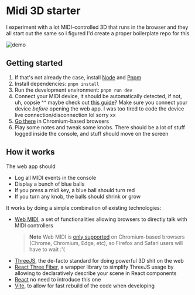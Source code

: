 # Midi 3D starter

I experiment with a lot MIDI-controlled 3D that runs in the browser and they all start out the same so I figured I'd create a proper boilerplate repo for this

![demo](./demo.gif)

## Getting started

1. If that's not already the case, install [Node](https://nodejs.org/en/) and [Pnpm](https://pnpm.io/)
2. Install dependencies: `pnpm install`
3. Run the development environment: `pnpm run dev`
4. Connect your MIDI device, it should be automatically detected, if not, uh, oopsie ^^ maybe check out [this guide](https://web.dev/usb/)? Make sure you connect your device _before_ opening the web app. I was too tired to code the device live connection/disconnection lol sorry xx
5. [Go there](http://localhost:5173/) in Chromium-based browsers
6. Play some notes and tweak some knobs. There should be a lot of stuff logged inside the console, and stuff should move on the screen

## How it works

The web app should

- Log all MIDI events in the console
- Display a bunch of blue balls
- If you press a midi key, a blue ball should turn red
- If you turn any knob, the balls should shrink or grow

It works by doing a simple combination of existing technologies:

- [Web MIDI](https://developer.mozilla.org/en-US/docs/Web/API/Web_MIDI_API), a set of functionalities allowing browsers to directly talk with MIDI controllers
  > **Note**
  > Web MIDI is [only supported](https://developer.mozilla.org/en-US/docs/Web/API/Web_MIDI_API#browser_compatibility) on Chromium-based browsers (Chrome, Chromium, Edge, etc), so Firefox and Safari users will have to wait :'(
- [ThreeJS](https://threejs.org/), the de-facto standard for doing powerful 3D shit on the web
- [React Three Fiber](https://github.com/pmndrs/react-three-fiber), a wrapper library to simplify ThreeJS usage by allowing to declaratively describe your scene in React components
- [React](https://reactjs.org/) no need to introduce this one
- [Vite](https://vitejs.dev/), to allow for fast rebuild of the code when developing
